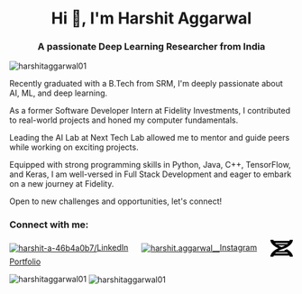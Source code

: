 <h1 align="center">Hi 👋, I'm Harshit Aggarwal</h1>
<h3 align="center">A passionate Deep Learning Researcher from India</h3>

<!--p align="left"> <a href="https://github.com/ryo-ma/github-profile-trophy"><img src="https://github-profile-trophy.vercel.app/?username=harshitaggarwal01" alt="harshitaggarwal01" /></a> </p-->

<p align="left"> <img src="https://komarev.com/ghpvc/?username=harshitaggarwal01&label=Profile%20views&color=0e75b6&style=flat" alt="harshitaggarwal01" /> </p>

<p>Recently graduated with a B.Tech from SRM, I'm deeply passionate about AI, ML, and deep learning. 
<p>As a former Software Developer Intern at Fidelity Investments, I contributed to real-world projects and honed my computer fundamentals. 
<p>Leading the AI Lab at Next Tech Lab allowed me to mentor and guide peers while working on exciting projects. 
<p>Equipped with strong programming skills in Python, Java, C++, TensorFlow, and Keras, I am well-versed in Full Stack Development and eager to embark on a new journey at Fidelity. 
<p>Open to new challenges and opportunities, let's connect!

<h3 align="left">Connect with me:</h3>
<p align="left">
<a href="https://linkedin.com/in/harshit-a-46b4a0b7/" target="blank"><img align="center" src="https://cdn.jsdelivr.net/npm/simple-icons@3.0.1/icons/linkedin.svg" alt="harshit-a-46b4a0b7/" height="30" width="40" />LinkedIn</a>&nbsp &nbsp &nbsp
<a href="https://instagram.com/harshit.aggarwal__" target="blank"><img align="center" src="https://cdn.jsdelivr.net/npm/simple-icons@3.0.1/icons/instagram.svg" alt="harshit.aggarwal__" height="30" width="40" />Instagram</a>&nbsp &nbsp &nbsp
<a href="https://harshitaggarwal01.github.io/" target="blank"><img align="center" src="/dna-solid.svg" height="30" width="40"></img>Portfolio</a>
</p>

<!--h3 align="left">Languages and Tools:</h3>
<p align="left"> <a href="https://www.cprogramming.com/" target="_blank"> <img src="https://devicons.github.io/devicon/devicon.git/icons/c/c-original.svg" alt="c" width="40" height="40"/> </a> <a href="https://www.w3schools.com/cpp/" target="_blank"> <img src="https://devicons.github.io/devicon/devicon.git/icons/cplusplus/cplusplus-original.svg" alt="cplusplus" width="40" height="40"/> </a> <a href="https://www.w3schools.com/css/" target="_blank"> <img src="https://devicons.github.io/devicon/devicon.git/icons/css3/css3-original-wordmark.svg" alt="css3" width="40" height="40"/> </a> <a href="https://firebase.google.com/" target="_blank"> <img src="https://www.vectorlogo.zone/logos/firebase/firebase-icon.svg" alt="firebase" width="40" height="40"/> </a> <a href="https://flask.palletsprojects.com/" target="_blank"> <img src="https://www.vectorlogo.zone/logos/pocoo_flask/pocoo_flask-icon.svg" alt="flask" width="40" height="40"/> </a> <a href="https://flutter.dev" target="_blank"> <img src="https://www.vectorlogo.zone/logos/flutterio/flutterio-icon.svg" alt="flutter" width="40" height="40"/> </a> <a href="https://git-scm.com/" target="_blank"> <img src="https://www.vectorlogo.zone/logos/git-scm/git-scm-icon.svg" alt="git" width="40" height="40"/> </a> <a href="https://www.w3.org/html/" target="_blank"> <img src="https://devicons.github.io/devicon/devicon.git/icons/html5/html5-original-wordmark.svg" alt="html5" width="40" height="40"/> </a> <a href="https://kotlinlang.org" target="_blank"> <img src="https://www.vectorlogo.zone/logos/kotlinlang/kotlinlang-icon.svg" alt="kotlin" width="40" height="40"/> </a> <a href="https://www.linux.org/" target="_blank"> <img src="https://devicons.github.io/devicon/devicon.git/icons/linux/linux-original.svg" alt="linux" width="40" height="40"/> </a> <a href="https://opencv.org/" target="_blank"> <img src="https://www.vectorlogo.zone/logos/opencv/opencv-icon.svg" alt="opencv" width="40" height="40"/> </a> <a href="https://www.photoshop.com/en" target="_blank"> <img src="https://devicons.github.io/devicon/devicon.git/icons/photoshop/photoshop-plain.svg" alt="photoshop" width="40" height="40"/> </a> <a href="https://www.python.org" target="_blank"> <img src="https://devicons.github.io/devicon/devicon.git/icons/python/python-original.svg" alt="python" width="40" height="40"/> </a> <a href="https://pytorch.org/" target="_blank"> <img src="https://www.vectorlogo.zone/logos/pytorch/pytorch-icon.svg" alt="pytorch" width="40" height="40"/> </a> <a href="https://scikit-learn.org/" target="_blank"> <img src="https://upload.wikimedia.org/wikipedia/commons/0/05/Scikit_learn_logo_small.svg" alt="scikit_learn" width="40" height="40"/> </a> <a href="https://www.tensorflow.org" target="_blank"> <img src="https://www.vectorlogo.zone/logos/tensorflow/tensorflow-icon.svg" alt="tensorflow" width="40" height="40"/> </a> <a href="https://unity.com/" target="_blank"> <img src="https://www.vectorlogo.zone/logos/unity3d/unity3d-icon.svg" alt="unity" width="40" height="40"/> </a> </p-->

<p><img align="left" src="https://github-readme-stats.vercel.app/api/top-langs?username=harshitaggarwal01&show_icons=true&locale=en&layout=compact" alt="harshitaggarwal01" /></p>

<p>&nbsp;<img align="center" width=50% src="https://github-readme-stats.vercel.app/api?username=harshitaggarwal01&show_icons=true&locale=en&count_private=true" alt="harshitaggarwal01" /></p>
